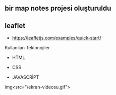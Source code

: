 ## bir map notes projesi oluşturuldu


## leaflet

- https://leafletjs.com/examples/quick-start/

Kullanılan Teklonojiler

- HTML

- CSS

- JAVASCRİPT

img<src="/ekran-videosu.gif">